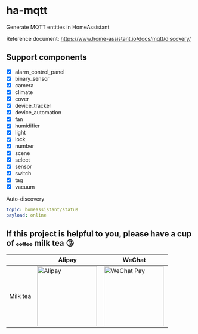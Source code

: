 # ha-mqtt
Generate MQTT entities in HomeAssistant

Reference document: https://www.home-assistant.io/docs/mqtt/discovery/

## Support components
- [x] alarm_control_panel
- [x] binary_sensor
- [x] camera
- [x] climate
- [x] cover
- [x] device_tracker
- [x] device_automation
- [x] fan
- [x] humidifier
- [x] light
- [x] lock
- [x] number
- [x] scene
- [x] select
- [x] sensor
- [x] switch
- [x] tag
- [x] vacuum

Auto-discovery
```yaml
topic: homeassistant/status
payload: online
```

## If this project is helpful to you, please have a cup of <del style="font-size: 14px;">coffee</del> milk tea 😘
| |Alipay|WeChat|
|---|---|---|
Milk tea | <img src="https://github.com/shaonianzhentan/ha-docs/raw/master/docs/img/alipay.png" align="left" height="160" width="160" alt="Alipay" title="alipay"> | <img src="https://github.com/shaonianzhentan/ha-docs/raw/master/docs/img/wechat.png" align="left" height="160" width="160" alt="WeChat Pay" title="WeChat">

